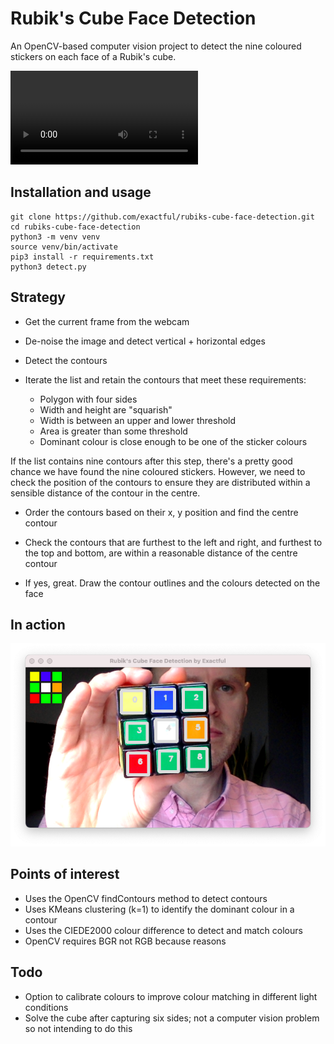 # Rubik's Cube Face Detection

An OpenCV-based computer vision project to detect the nine coloured stickers on each face of a Rubik's cube.

![Face detection in action](https://user-images.githubusercontent.com/48687462/204614974-75dfb6fe-2961-4526-abe6-ca9626b4e247.mov)

## Installation and usage

```
git clone https://github.com/exactful/rubiks-cube-face-detection.git
cd rubiks-cube-face-detection
python3 -m venv venv
source venv/bin/activate
pip3 install -r requirements.txt
python3 detect.py
```

## Strategy

- Get the current frame from the webcam

- De-noise the image and detect vertical + horizontal edges

- Detect the contours

- Iterate the list and retain the contours that meet these requirements:

    - Polygon with four sides
    - Width and height are "squarish"
    - Width is between an upper and lower threshold
    - Area is greater than some threshold
    - Dominant colour is close enough to be one of the sticker colours

If the list contains nine contours after this step, there's a pretty good chance we have found the nine coloured stickers. However, we need to check the position of the contours to ensure they are distributed within a sensible distance of the contour in the centre.

- Order the contours based on their x, y position and find the centre contour

- Check the contours that are furthest to the left and right, and furthest to the top and bottom, are within a reasonable distance of the centre contour

- If yes, great. Draw the contour outlines and the colours detected on the face

## In action

![Face detection in action](example.png)

## Points of interest

- Uses the OpenCV findContours method to detect contours
- Uses KMeans clustering (k=1) to identify the dominant colour in a contour
- Uses the CIEDE2000 colour difference to detect and match colours
- OpenCV requires BGR not RGB because reasons 

## Todo

- Option to calibrate colours to improve colour matching in different light conditions
- Solve the cube after capturing six sides; not a computer vision problem so not intending to do this
